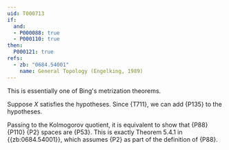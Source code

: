```yaml
---
uid: T000713
if:
  and:
  - P000088: true
  - P000110: true
then:
  P000121: true
refs:
  - zb: "0684.54001"
    name: General Topology (Engelking, 1989)
---
```


This is essentially one of Bing's metrization theorems.

Suppose $X$ satisfies the hypotheses.
Since {T711}, we can add {P135} to the hypotheses.

Passing to the Kolmogorov quotient, it is equivalent to show that
{P88} {P110} {P2} spaces are {P53}.
This is exactly Theorem 5.4.1 in {{zb:0684.54001}},
which assumes {P2} as part of the definition of {P88}.
